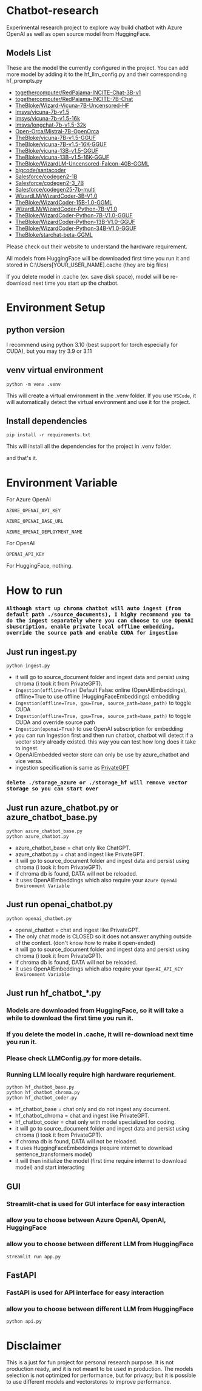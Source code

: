 # Chatbot-research
Experimental research project to explore way build chatbot with Azure OpenAI as well as open source model from HuggingFace.

## Models List
These are the model the currently configured in the project. You can add more model by adding it to the hf_llm_config.py and their corresponding hf_prompts.py
- [togethercomputer/RedPajama-INCITE-Chat-3B-v1](https://huggingface.co/togethercomputer/RedPajama-INCITE-Chat-3B-v1)
- [togethercomputer/RedPajama-INCITE-7B-Chat](https://huggingface.co/togethercomputer/RedPajama-INCITE-7B-Chat)
- [TheBloke/Wizard-Vicuna-7B-Uncensored-HF](https://huggingface.co/TheBloke/Wizard-Vicuna-7B-Uncensored-HF)
- [lmsys/vicuna-7b-v1.5](https://huggingface.co/lmsys/vicuna-7b-v1.5)
- [lmsys/vicuna-7b-v1.5-16k](https://huggingface.co/lmsys/vicuna-7b-v1.5-16k)
- [lmsys/longchat-7b-v1.5-32k](https://huggingface.co/lmsys/longchat-7b-v1.5-32k)
- [Open-Orca/Mistral-7B-OpenOrca](https://huggingface.co/Open-Orca/Mistral-7B-OpenOrca)
- [TheBloke/vicuna-7B-v1.5-GGUF](https://huggingface.co/TheBloke/vicuna-7B-v1.5-GGUF)
- [TheBloke/vicuna-7B-v1.5-16K-GGUF](https://huggingface.co/TheBloke/vicuna-7B-v1.5-16K-GGUF)
- [TheBloke/vicuna-13B-v1.5-GGUF](https://huggingface.co/TheBloke/vicuna-13B-v1.5-GGUF)
- [TheBloke/vicuna-13B-v1.5-16K-GGUF](https://huggingface.co/TheBloke/vicuna-13B-v1.5-16K-GGUF)
- [TheBloke/WizardLM-Uncensored-Falcon-40B-GGML](https://huggingface.co/TheBloke/WizardLM-Uncensored-Falcon-40B-GGML)
- [bigcode/santacoder](https://huggingface.co/bigcode/santacoder)
- [Salesforce/codegen2-1B](https://huggingface.co/Salesforce/codegen2-1B)
- [Salesforce/codegen2-3_7B](https://huggingface.co/Salesforce/codegen2-3_7B)
- [Salesforce/codegen25-7b-multi](https://huggingface.co/Salesforce/codegen25-7b-multi)
- [WizardLM/WizardCoder-3B-V1.0](https://huggingface.co/WizardLM/WizardCoder-3B-V1.0)
- [TheBloke/WizardCoder-15B-1.0-GGML](https://huggingface.co/TheBloke/WizardCoder-15B-1.0-GGML)
- [WizardLM/WizardCoder-Python-7B-V1.0](https://huggingface.co/WizardLM/WizardCoder-Python-7B-V1.0)
- [TheBloke/WizardCoder-Python-7B-V1.0-GGUF](https://huggingface.co/TheBloke/WizardCoder-Python-7B-V1.0-GGUF)
- [TheBloke/WizardCoder-Python-13B-V1.0-GGUF](https://huggingface.co/TheBloke/WizardCoder-Python-13B-V1.0-GGUF)
- [TheBloke/WizardCoder-Python-34B-V1.0-GGUF](https://huggingface.co/TheBloke/WizardCoder-Python-34B-V1.0-GGUF)
- [TheBloke/starchat-beta-GGML](https://huggingface.co/TheBloke/starchat-beta-GGML)


Please check out their website to understand the hardware requirement.

All models from HuggingFace will be downloaded first time you run it and stored in C:\Users\[YOUR_USER_NAME]\.cache (they are big files)

If you delete model in .cache (ex. save disk space), model will be re-download next time you start up the chatbot.


# Environment Setup

## python version
I recommend using python 3.10 (best support for torch especially for CUDA), but you may try 3.9 or 3.11

## venv virtual environment

```shell
python -m venv .venv
```
This will create a virtual environment in the .venv folder. If you use `VSCode`, it will automatically detect the virtual environment and use it for the project.

## Install dependencies

```shell
pip install -r requirements.txt
```
This will install all the dependencies for the project in .venv folder.

and that's it.

# Environment Variable

For Azure OpenAI
```
AZURE_OPENAI_API_KEY

AZURE_OPENAI_BASE_URL

AZURE_OPENAI_DEPLOYMENT_NAME
```

For OpenAI
```
OPENAI_API_KEY

```

For HuggingFace, nothing.

# How to run

### `Although start up chroma chatbot will auto ingest (from default path ./source_documents), I highy recommand you to do the ingest separately where you can choose to use OpenAI sbuscription, enable private local offline embedding, override the source path and enable CUDA for ingestion`

## Just run ingest.py
```shell
python ingest.py
```
- it will go to source_document folder and ingest data and persist using chroma (i took it from PrivateGPT).
- `Ingestion(offline=True)` Default False: online (OpenAIEmbeddings), offline=True to use offline (HuggingFaceEmbeddings) embedding
- `Ingestion(offline=True, gpu=True, source_path=base_path)` to toggle CUDA
- `Ingestion(offline=True, gpu=True, source_path=base_path)` to toggle CUDA and override source path
- `Ingestion(openai=True)` to use OpenAI subscription for embedding
- you can run Ingestion first and then run chatbot, chatbot will detect if a vector story already existed. this way you can test how long does it take to ingest.
- OpenAIEmbedded vector store can only be use by azure_chatbot and vice versa.
- ingestion specification is same as [PrivateGPT](https://github.com/imartinez/privateGPT)

### `delete ./storage_azure or ./storage_hf will remove vector storage so you can start over`
## Just run azure_chatbot.py or azure_chatbot_base.py
```shell
python azure_chatbot_base.py
python azure_chatbot.py
```
- azure_chatbot_base = chat only like ChatGPT.
- azure_chatbot.py = chat and ingest like PrivateGPT.
- it will go to source_document folder and ingest data and persist using chroma (i took it from PrivateGPT).
- if chroma db is found, DATA will not be reloaded.
- It uses OpenAIEmbeddings which also require your `Azure OpenAI Environment Variable`

## Just run openai_chatbot.py
```shell
python openai_chatbot.py
```
- openai_chatbot = chat and ingest like PrivateGPT.
- The only chat mode is CLOSED so it does not answer anything outside of the context. (don't know how to make it open-ended)
- it will go to source_document folder and ingest data and persist using chroma (i took it from PrivateGPT).
- if chroma db is found, DATA will not be reloaded.
- It uses OpenAIEmbeddings which also require your `OpenAI_API_KEY Environment Variable`

## Just run hf_chatbot_*.py
### Models are downloaded from HuggingFace, so it will take a while to download the first time you run it.
### If you delete the model in .cache, it will re-download next time you run it.
### Please check LLMConfig.py for more details. 
### Running LLM locally require high hardware requriement.
```shell
python hf_chatbot_base.py
python hf_chatbot_chroma.py
python hf_chatbot_coder.py
```
- hf_chatbot_base = chat only and do not ingest any document.
- hf_chatbot_chroma = chat and ingest like PrivateGPT.
- hf_chatbot_coder = chat only with model specialized for coding.
- it will go to source_document folder and ingest data and persist using chroma (i took it from PrivateGPT).
- if chroma db is found, DATA will not be reloaded.
- It uses HuggingFaceEmbeddings (require internet to download sentence_transformers model)
- it will then initialize the model (first time require internet to download model) and start interacting

## GUI
### Streamlit-chat is used for GUI interface for easy interaction
### allow you to choose between Azure OpenAI, OpenAI, HuggingFace
### allow you to choose between different LLM from HuggingFace
```shell
streamlit run app.py
```

## FastAPI
### FastAPI is used for API interface for easy interaction
### allow you to choose between different LLM from HuggingFace
```shell
python api.py
```

# Disclaimer
This is a just for fun project for personal research purpose. It is not production ready, and it is not meant to be used in production. The models selection is not optimized for performance, but for privacy; but it is possible to use different models and vectorstores to improve performance.